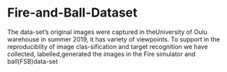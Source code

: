# Fire-and-Ball-Dataset
The data-set’s original images were captured in theUniversity of Oulu warehouse in summer 2019, it has variety of viewpoints. To support in the reproduciblity of image clas-sification and target recognition we have collected, labelled,generated  the  images  in  the  Fire  simulator  and  ball(FSB)data-set
